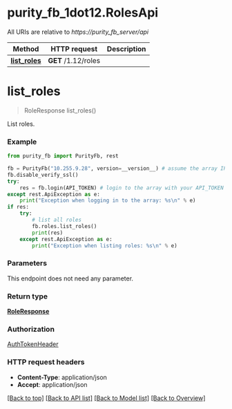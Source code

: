 # purity_fb_1dot12.RolesApi

All URIs are relative to *https://purity_fb_server/api*

Method | HTTP request | Description
------------- | ------------- | -------------
[**list_roles**](RolesApi.md#list_roles) | **GET** /1.12/roles | 


# **list_roles**
> RoleResponse list_roles()



List roles.

### Example 
```python
from purity_fb import PurityFb, rest

fb = PurityFb("10.255.9.28", version=__version__) # assume the array IP is 10.255.9.28
fb.disable_verify_ssl()
try:
    res = fb.login(API_TOKEN) # login to the array with your API_TOKEN
except rest.ApiException as e:
    print("Exception when logging in to the array: %s\n" % e)
if res:
    try:
        # list all roles
        fb.roles.list_roles()
        print(res)
    except rest.ApiException as e:
        print("Exception when listing roles: %s\n" % e)
```

### Parameters
This endpoint does not need any parameter.

### Return type

[**RoleResponse**](RoleResponse.md)

### Authorization

[AuthTokenHeader](index.md#AuthTokenHeader)

### HTTP request headers

 - **Content-Type**: application/json
 - **Accept**: application/json

[[Back to top]](#) [[Back to API list]](index.md#endpoint-properties) [[Back to Model list]](index.md#documentation-for-models) [[Back to Overview]](index.md)

